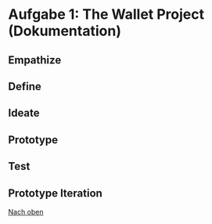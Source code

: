 # Aufgabe 1: The Wallet Project (Dokumentation)

## Empathize

## Define

## Ideate

## Prototype

## Test

## Prototype Iteration


[Nach oben](#top)
